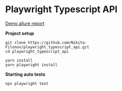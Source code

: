 # Playwright Typescript API

[Demo allure report](https://nikita-filonov.github.io/playwright_typescript/)

**Project setup**

```
git clone https://github.com/Nikita-Filonov/playwright_typescript_api.git
cd playwright_typescript_api

yarn install
yarn playwright install

```

**Starting auto tests**

```
npx playwright test
```
